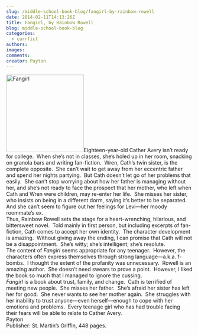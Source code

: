 ```yaml
---
slug: /middle-school-book-blog/fangirl-by-rainbow-rowell
date: 2014-02-11T14:13:26Z
title: Fangirl, by Rainbow Rowell
blog: middle-school-book-blog
categories:
  - currfict
authors:
images:
comments:
creator: Payton
---
```


<img src="https//upload.wikimedia.org/wikipedia/en/8/8f/Fangirl_book_cover.jpg" alt="Fangirl" height="210" class="alignleft size-thumbnail wp-image-803"/>Eighteen-year-old Cather Avery isn’t ready for college.  When she’s not in classes, she’s holed up in her room, snacking on granola bars and writing fan-fiction.  Wren, Cath’s twin sister, is the complete opposite.  She can’t wait to get away from her eccentric father and spend her nights partying.  But Cath doesn’t let go of her problems that easily.  She can’t stop worrying about how her father is managing without her, and she’s not ready to face the prospect that her mother, who left when Cath and Wren were children, may re-enter her life.  She misses her sister, who insists on being in a different dorm, saying it’s better to be separated.  And she can’t seem to figure out her feelings for Levi—her moody roommate’s ex.<br />Thus, Rainbow Rowell sets the stage for a heart-wrenching, hilarious, and bittersweet novel.  Told mainly in first person, but including excerpts of fan-fiction, Cath comes to accept her own identity.  The character development is amazing.  Without giving away the ending, I can promise that Cath will not be a disappointment.  She’s witty; she’s intelligent; she’s resolute.<br />The content of <i>Fangirl </i>seems appropriate for any teenager.  However, the characters often express themselves through strong language—a.k.a. f-bombs.  I thought the extent of the profanity was unnecessary.  Rowell is an amazing author.  She doesn’t need swears to prove a point.  However, I liked the book so much that I managed to ignore the cussing.<br /><i>Fangirl </i>is a book about trust, family, and change.  Cath is terrified of meeting new people.  She misses her father.  She’s afraid her sister has left her for good.  She never wants to see her mother again.  She struggles with her inability to trust anyone—even herself—enough to cope with her emotions and problems.  Every teenage girl who has had trouble facing their fears will be able to relate to Cather Avery.<br />Payton<br />Publisher: St. Martin’s Griffin, 448 pages.

